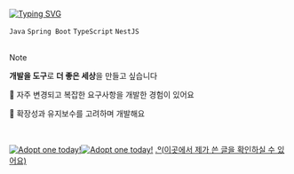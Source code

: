 [![Typing SVG](https://readme-typing-svg.demolab.com?font=Fira+Code&size=15&letterSpacing=-1px&pause=1000&color=1006AE92&background=FFFFFF00&width=435&lines=%EC%95%88%EB%85%95%ED%95%98%EC%84%B8%EC%9A%94!+%ED%95%A8%EA%BB%98+%EB%A7%8C%EB%93%9C%EB%8A%94+%EB%B0%B1%EC%97%94%EB%93%9C+%EA%B0%9C%EB%B0%9C%EC%9E%90+%EC%9D%B4%EC%A2%85%EC%9D%80%EC%9E%85%EB%8B%88%EB%8B%A4)](https://git.io/typing-svg)

`Java` `Spring Boot` `TypeScript` `NestJS`
<br><br>

> [!Note]
> **개발을 도구**로 **더 좋은 세상**을 만들고 싶습니다
>
> 🙋 자주 변경되고 복잡한 요구사항을 개발한 경험이 있어요
>
> 🙋 확장성과 유지보수를 고려하며 개발해요

<br>

<a href="https://dragcave.net/view/1UXR2"><img src="https://dragcave.net/image/1UXR2.gif" style="border-width:0" alt="Adopt one today!"/><a/><a href="https://dragcave.net/view/1UXR2"><img src="https://dragcave.net/image/KHwOq.gif" style="border-width:0" alt="Adopt one today!"/></a>  [.º(이곳에서 제가 쓴 글을 확인하실 수 있어요)](https://yatta.tistory.com/)<a href="https://dragcave.net/view/KHwOq">
